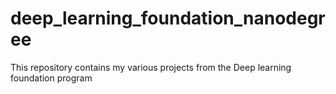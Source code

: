 # deep_learning_foundation_nanodegree
This repository contains my various projects from the Deep learning foundation program
